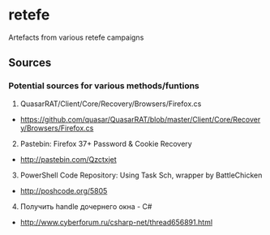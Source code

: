 # retefe
Artefacts from various retefe campaigns


## Sources
### Potential sources for various methods/funtions
1. QuasarRAT/Client/Core/Recovery/Browsers/Firefox.cs
  * https://github.com/quasar/QuasarRAT/blob/master/Client/Core/Recovery/Browsers/Firefox.cs
2. Pastebin: Firefox 37+ Password & Cookie Recovery
  * http://pastebin.com/Qzctxjet
3. PowerShell Code Repository: Using Task Sch, wrapper by BattleChicken
  * http://poshcode.org/5805
4. Получить handle дочернего окна - C#
  * http://www.cyberforum.ru/csharp-net/thread656891.html

